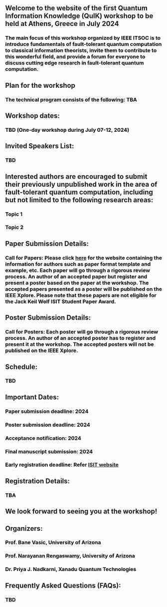 ## Welcome to the website of the first Quantum Information Knowledge (QuIK) workshop to be held at Athens, Greece in July 2024
### <font color="black">The main focus of this workshop organized by IEEE ITSOC is to introduce fundamentals of fault-tolerant quantum computation to classical information theorists, invite them to contribute to this wonderful field, and provide a forum for everyone to discuss cutting edge research in fault-tolerant quantum computation. </font>
## Plan for the workshop
### <font color="black"> The technical program consists of the following: TBA </font>
## Workshop dates:
### <font color="black"> TBD (One-day workshop during July 07-12, 2024) </font>
## Invited Speakers List:
### <font color="black"> TBD </font> 
## Interested authors are encouraged to submit their previously unpublished work in the area of fault-tolerant quantum computation, including but not limited to the following research areas: 
### <font color="black"> Topic 1 </font>  
### <font color="black"> Topic 2 </font> 
## Paper Submission Details:
### <font color="black"> Call for Papers: Please click [here](https://2024.ieee-isit.org/information-authors-0) for the website containing the information for authors such as paper format template and example, etc. Each paper will go through a rigorous review process. An author of an accepted paper but register and present a poster based on the paper at the workshop. The accepted papers presented as a poster will be published on the IEEE Xplore. Please note that these papers are not eligible for the Jack Keil Wolf ISIT Student Paper Award. </font> 
## Poster Submission Details:
### <font color="black"> Call for Posters: Each poster will go through a rigorous review process. An author of an accepted poster has to register and present it at the workshop. The accepted posters will not be published on the IEEE Xplore. </font> 
## Schedule:
### <font color="black"> TBD </font> 
## Important Dates:
### <font color="black"> Paper submission deadline: 2024 </font> 
### <font color="black"> Poster submission deadline: 2024 </font> 
### <font color="black"> Acceptance notification: 2024 </font> 
### <font color="black"> Final manuscript submission: 2024 </font> 
### <font color="black"> Early registration deadline: Refer [ISIT website](https://2024.ieee-isit.org/workshops) </font> 
## Registration Details: 
### <font color="black"> TBA </font> 
## We look forward to seeing you at the workshop!
## Organizers:
### <font color="black"> Prof. Bane Vasic, University of Arizona </font> 
### <font color="black"> Prof. Narayanan Rengaswamy, University of Arizona </font> 
### <font color="black"> Dr. Priya J. Nadkarni, Xanadu Quantum Technologies </font> 
## Frequently Asked Questions (FAQs):
### <font color="black"> TBD </font> 

